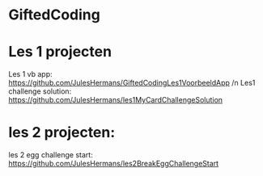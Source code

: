 # GiftedCoding
# Les 1 projecten
Les 1 vb app: https://github.com/JulesHermans/GiftedCodingLes1VoorbeeldApp /n
Les1 challenge solution: https://github.com/JulesHermans/les1MyCardChallengeSolution

# les 2 projecten:
les 2 egg challenge start: https://github.com/JulesHermans/les2BreakEggChallengeStart
